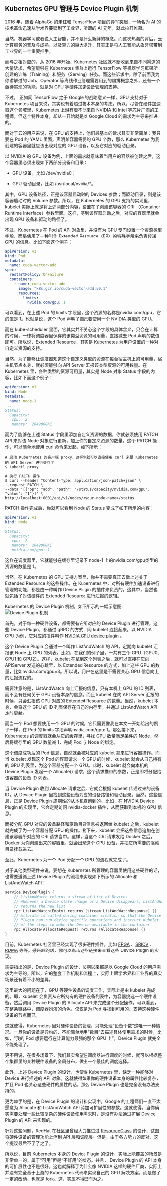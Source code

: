 ## Kubernetes GPU 管理与 Device Plugin 机制
2016 年，随着 AlphaGo 的走红和 TensorFlow 项目的异军突起，一场名为 AI 的技术革命迅速从学术界蔓延到了工业界，所谓的 AI 元年，就此拉开帷幕。

当然，机器学习或者说人工智能，并不是什么新鲜的概念。而这次热潮的背后，云计算服务的普及与成熟，以及算力的巨大提升，其实正是将人工智能从象牙塔带到工业界的一个重要推手。

而与之相对应的，从 2016 年开始，Kubernetes 社区就不断收到来自不同渠道的大量诉求，希望能够在 Kubernetes 集群上运行 TensorFlow 等机器学习框架所创建的训练（Training）和服务（Serving）任务。而这些诉求中，除了前面我为你讲解过的 Job、Operator 等离线作业管理需要用到的编排概念之外，还有一个亟待实现的功能，就是对 GPU 等硬件加速设备管理的支持。

不过， 正如同 TensorFlow 之于 Google 的战略意义一样，GPU 支持对于 Kubernetes 项目来说，其实也有着超过技术本身的考虑。所以，尽管在硬件加速器这个领域里，Kubernetes 上游有着不少来自 NVIDIA 和 Intel 等芯片厂商的工程师，但这个特性本身，却从一开始就是以 Google Cloud 的需求为主导来推进的。

而对于云的用户来说，在 GPU 的支持上，他们最基本的诉求其实非常简单：我只要在 Pod 的 YAML 里面，声明某容器需要的 GPU 个数，那么 Kubernetes 为我创建的容器里就应该出现对应的 GPU 设备，以及它对应的驱动目录。

以 NVIDIA 的 GPU 设备为例，上面的需求就意味着当用户的容器被创建之后，这个容器里必须出现如下两部分设备和目录：

- GPU 设备，比如 /dev/nvidia0；

- GPU 驱动目录，比如 /usr/local/nvidia/*。

其中，GPU 设备路径，正是该容器启动时的 Devices 参数；而驱动目录，则是该容器启动时的 Volume 参数。所以，在 Kubernetes 的 GPU 支持的实现里，kubelet 实际上就是将上述两部分内容，设置在了创建该容器的 CRI （Container Runtime Interface）参数里面。这样，等到该容器启动之后，对应的容器里就会出现 GPU 设备和驱动的路径了。

不过，Kubernetes 在 Pod 的 API 对象里，并没有为 GPU 专门设置一个资源类型字段，而是使用了一种叫作 Extended Resource（ER）的特殊字段来负责传递 GPU 的信息。比如下面这个例子：
```yaml
apiVersion: v1
kind: Pod
metadata:
  name: cuda-vector-add
spec:
  restartPolicy: OnFailure
  containers:
    - name: cuda-vector-add
      image: "k8s.gcr.io/cuda-vector-add:v0.1"
      resources:
        limits:
          nvidia.com/gpu: 1
```
可以看到，在上述 Pod 的 limits 字段里，这个资源的名称是nvidia.com/gpu，它的值是 1。也就是说，这个 Pod 声明了自己要使用一个 NVIDIA 类型的 GPU。

而在 kube-scheduler 里面，它其实并不关心这个字段的具体含义，只会在计算的时候，一律将调度器里保存的该类型资源的可用量，直接减去 Pod 声明的数值即可。所以说，Extended Resource，其实是 Kubernetes 为用户设置的一种对自定义资源的支持。

当然，为了能够让调度器知道这个自定义类型的资源在每台宿主机上的可用量，宿主机节点本身，就必须能够向 API Server 汇报该类型资源的可用数量。在 Kubernetes 里，各种类型的资源可用量，其实是 Node 对象 Status 字段的内容，比如下面这个例子：
```yaml
apiVersion: v1
kind: Node
metadata:
  name: node-1
...
Status:
  Capacity:
   cpu:  2
   memory:  2049008Ki
```
而为了能够在上述 Status 字段里添加自定义资源的数据，你就必须使用 PATCH API 来对该 Node 对象进行更新，加上你的自定义资源的数量。这个 PATCH 操作，可以简单地使用 curl 命令来发起，如下所示：
```shell
# 启动 Kubernetes 的客户端 proxy，这样你就可以直接使用 curl 来跟 Kubernetes  的 API Server 进行交互了
$ kubectl proxy
 
# 执行 PACTH 操作
$ curl --header "Content-Type: application/json-patch+json" \
--request PATCH \
--data '[{"op": "add", "path": "/status/capacity/nvidia.com/gpu", "value": "1"}]' \
http://localhost:8001/api/v1/nodes/<your-node-name>/status
```

PATCH 操作完成后，你就可以看到 Node 的 Status 变成了如下所示的内容：
```yaml
apiVersion: v1
kind: Node
...
Status:
  Capacity:
   cpu:  2
   memory:  2049008Ki
   nvidia.com/gpu: 1
```
这样在调度器里，它就能够在缓存里记录下 node-1 上的nvidia.com/gpu类型的资源的数量是 1。

当然，在 Kubernetes 的 GPU 支持方案里，你并不需要真正去做上述关于 Extended Resource 的这些操作。在 Kubernetes 中，对所有硬件加速设备进行管理的功能，都是由一种叫作 Device Plugin 的插件来负责的。这其中，当然也就包括了对该硬件的 Extended Resource 进行汇报的逻辑。

Kubernetes 的 Device Plugin 机制，如下所示的一幅示意图:
![Device Plugin 机制](image/DevicePlugin机制.png)

首先，对于每一种硬件设备，都需要有它所对应的 Device Plugin 进行管理，这些 Device Plugin，都通过 gRPC 的方式，同 kubelet 连接起来。以 NVIDIA GPU 为例，它对应的插件叫作 [NVIDIA GPU device plugin](https://github.com/NVIDIA/k8s-device-plugin) 。

这个 Device Plugin 会通过一个叫作 ListAndWatch 的 API，定期向 kubelet 汇报该 Node 上 GPU 的列表。比如，在我们的例子里，一共有三个 GPU（GPU0、GPU1 和 GPU2）。这样，kubelet 在拿到这个列表之后，就可以直接在它向 APIServer 发送的心跳里，以 Extended Resource 的方式，加上这些 GPU 的数量，比如nvidia.com/gpu=3。所以说，用户在这里是不需要关心 GPU 信息向上的汇报流程的。

需要注意的是，ListAndWatch 向上汇报的信息，只有本机上 GPU 的 ID 列表，而不会有任何关于 GPU 设备本身的信息。而且 kubelet 在向 API Server 汇报的时候，只会汇报该 GPU 对应的 Extended Resource 的数量。当然，kubelet 本身，会将这个 GPU 的 ID 列表保存在自己的内存里，并通过 ListAndWatch API 定时更新。

而当一个 Pod 想要使用一个 GPU 的时候，它只需要像我在本文一开始给出的例子一样，在 Pod 的 limits 字段声明nvidia.com/gpu: 1。那么接下来，Kubernetes 的调度器就会从它的缓存里，寻找 GPU 数量满足条件的 Node，然后将缓存里的 GPU 数量减 1，完成 Pod 与 Node 的绑定。

这个调度成功后的 Pod 信息，自然就会被对应的 kubelet 拿来进行容器操作。而当 kubelet 发现这个 Pod 的容器请求一个 GPU 的时候，kubelet 就会从自己持有的 GPU 列表里，为这个容器分配一个 GPU。此时，kubelet 就会向本机的 Device Plugin 发起一个 Allocate() 请求。这个请求携带的参数，正是即将分配给该容器的设备 ID 列表。

当 Device Plugin 收到 Allocate 请求之后，它就会根据 kubelet 传递过来的设备 ID，从 Device Plugin 里找到这些设备对应的设备路径和驱动目录。当然，这些信息，正是 Device Plugin 周期性的从本机查询到的。比如，在 NVIDIA Device Plugin 的实现里，它会定期访问 nvidia-docker 插件，从而获取到本机的 GPU 信息。

而被分配 GPU 对应的设备路径和驱动目录信息被返回给 kubelet 之后，kubelet 就完成了为一个容器分配 GPU 的操作。接下来，kubelet 会把这些信息追加在创建该容器所对应的 CRI 请求当中。这样，当这个 CRI 请求发给 Docker 之后，Docker 为你创建出来的容器里，就会出现这个 GPU 设备，并把它所需要的驱动目录挂载进去。

至此，Kubernetes 为一个 Pod 分配一个 GPU 的流程就完成了。

对于其他类型硬件来说，要想在 Kubernetes 所管理的容器里使用这些硬件的话，也需要遵循上述 Device Plugin 的流程来实现如下所示的 Allocate 和 ListAndWatch API：
```go
service DevicePlugin {
    // ListAndWatch returns a stream of List of Devices
    // Whenever a Device state change or a Device disappears, ListAndWatch
    // returns the new list
    rpc ListAndWatch(Empty) returns (stream ListAndWatchResponse) {}
    // Allocate is called during container creation so that the Device
    // Plugin can run device specific operations and instruct Kubelet
    // of the steps to make the Device available in the container
    rpc Allocate(AllocateRequest) returns (AllocateResponse) {}
}
```

目前，Kubernetes 社区里已经实现了很多硬件插件，比如 [FPGA](https://github.com/intel/intel-device-plugins-for-kubernetes) 、[SRIOV](https://github.com/intel/sriov-network-device-plugin) 、[RDMA](https://github.com/hustcat/k8s-rdma-device-plugin) 等等。感兴趣的话，你可以点击这些链接来查看这些 Device Plugin 的实现。

需要指出的是，Device Plugin 的设计，长期以来都是以 Google Cloud 的用户需求为主导的，所以，它的整套工作机制和流程上，实际上跟学术界和工业界的真实场景还有着不小的差异。

这里最大的问题在于，GPU 等硬件设备的调度工作，实际上是由 kubelet 完成的。即，kubelet 会负责从它所持有的硬件设备列表中，为容器挑选一个硬件设备，然后调用 Device Plugin 的 Allocate API 来完成这个分配操作。可以看到，在整条链路中，调度器扮演的角色，仅仅是为 Pod 寻找到可用的、支持这种硬件设备的节点而已。

这就使得，Kubernetes 里对硬件设备的管理，只能处理“设备个数”这唯一一种情况。一旦你的设备是异构的、不能简单地用“数目”去描述具体使用需求的时候，比如，“我的 Pod 想要运行在计算能力最强的那个 GPU 上”，Device Plugin 就完全不能处理了。

更不用说，在很多场景下，我们其实希望在调度器进行调度的时候，就可以根据整个集群里的某种硬件设备的全局分布，做出一个最佳的调度选择。

此外，上述 Device Plugin 的设计，也使得 Kubernetes 里，缺乏一种能够对 Device 进行描述的 API 对象。这就使得如果你的硬件设备本身的属性比较复杂，并且 Pod 也关心这些硬件的属性的话，那么 Device Plugin 也是完全没有办法支持的。

更为棘手的是，在 Device Plugin 的设计和实现中，Google 的工程师们一直不太愿意为 Allocate 和 ListAndWatch API 添加可扩展性的参数。这就使得，当你确实需要处理一些比较复杂的硬件设备使用需求时，是没有办法通过扩展 Device Plugin 的 API 来实现的。

针对这些问题，RedHat 在社区里曾经大力推进过 [ResourceClass](https://github.com/kubernetes/community/pull/2265) 的设计，试图将硬件设备的管理功能上浮到 API 层和调度层。但是，由于各方势力的反对，这个提议最后不了了之了。

所以说，目前 Kubernetes 本身的 Device Plugin 的设计，实际上能覆盖的场景是非常单一的，属于“可用”但是“不好用”的状态。并且， Device Plugin 的 API 本身的可扩展性也不是很好。这也就解释了为什么像 NVIDIA 这样的硬件厂商，实际上并没有完全基于上游的 Kubernetes 代码来实现自己的 GPU 解决方案，而是做了一定的改动，也就是 fork。这，实属不得已而为之。

